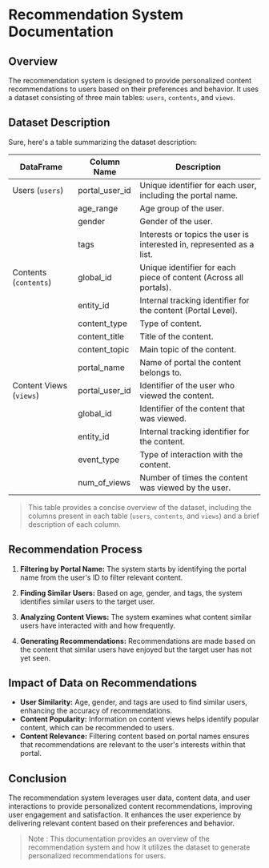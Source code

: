 # Recommendation System Documentation

## Overview
The recommendation system is designed to provide personalized content recommendations to users based on their preferences and behavior. It uses a dataset consisting of three main tables: `users`, `contents`, and `views`. 

## Dataset Description
Sure, here's a table summarizing the dataset description:

| DataFrame     | Column Name      | Description                                       |
|----------------|------------------|---------------------------------------------------|
| Users (`users`) | portal_user_id   | Unique identifier for each user, including the portal name. |
|                | age_range        | Age group of the user.                            |
|                | gender           | Gender of the user.                               |
|                | tags             | Interests or topics the user is interested in, represented as a list. |
| Contents (`contents`) | global_id   | Unique identifier for each piece of content (Across all portals).     |
|                        | entity_id  | Internal tracking identifier for the content (Portal Level).    |
|                        | content_type | Type of content.                               |
|                        | content_title | Title of the content.                           |
|                        | content_topic | Main topic of the content.             |
|                        | portal_name   | Name of portal the content belongs to.  |
| Content Views (`views`) | portal_user_id | Identifier of the user who viewed the content. |
|                          | global_id       | Identifier of the content that was viewed.    |
|                          | entity_id       | Internal tracking identifier for the content. |
|                          | event_type      | Type of interaction with the content.         |
|                          | num_of_views    | Number of times the content was viewed by the user. |

> This table provides a concise overview of the dataset, including the columns present in each table (`users`, `contents`, and `views`) and a brief description of each column.

## Recommendation Process
1. **Filtering by Portal Name:** The system starts by identifying the portal name from the user's ID to filter relevant content.

2. **Finding Similar Users:** Based on age, gender, and tags, the system identifies similar users to the target user.

3. **Analyzing Content Views:** The system examines what content similar users have interacted with and how frequently.

4. **Generating Recommendations:** Recommendations are made based on the content that similar users have enjoyed but the target user has not yet seen.

## Impact of Data on Recommendations
- **User Similarity:** Age, gender, and tags are used to find similar users, enhancing the accuracy of recommendations.
- **Content Popularity:** Information on content views helps identify popular content, which can be recommended to users.
- **Content Relevance:** Filtering content based on portal names ensures that recommendations are relevant to the user's interests within that portal.

## Conclusion
The recommendation system leverages user data, content data, and user interactions to provide personalized content recommendations, improving user engagement and satisfaction. It enhances the user experience by delivering relevant content based on their preferences and behavior.

> Note : This documentation provides an overview of the recommendation system and how it utilizes the dataset to generate personalized recommendations for users.